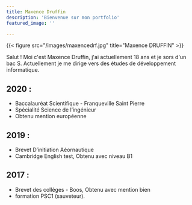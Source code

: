 ```yaml
---
title: Maxence Druffin
description: 'Bienvenue sur mon portfolio'
featured_image: ''

---
```

{{< figure src="/images/maxencedrf.jpg" title="Maxence DRUFFIN" >}}

Salut ! Moi c'est Maxence Druffin, j'ai actuellement 18 ans et je sors d'un bac S. Actuellement je me dirige vers des études de développement informatique.

## 2020 :
- Baccalauréat Scientifique - Franqueville Saint Pierre
- Spécialité Science de l’ingénieur
- Obtenu mention européenne

## 2019 :
- Brevet D’initiation Aéornautique 
- Cambridge English test, Obtenu avec niveau B1

## 2017 :
- Brevet des collèges - Boos, Obtenu avec mention bien
- formation PSC1 (sauveteur).